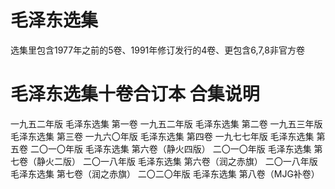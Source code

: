 # 毛泽东选集
选集里包含1977年之前的5卷、1991年修订发行的4卷、更包含6,7,8非官方卷
# 毛泽东选集十卷合订本 合集说明
一九五二年版 毛泽东选集 第一卷
一九五二年版 毛泽东选集 第二卷
一九五三年版 毛泽东选集 第三卷
一九六〇年版 毛泽东选集 第四卷
一九七七年版 毛泽东选集 第五卷
二〇一〇年版 毛泽东选集 第六卷（静火四版）
二〇一〇年版 毛泽东选集 第七卷（静火二版）
二〇一八年版 毛泽东选集 第六卷（润之赤旗）
二〇一八年版 毛泽东选集 第七卷（润之赤旗）
二〇二〇年版 毛泽东选集 第八卷（MJG补卷）
